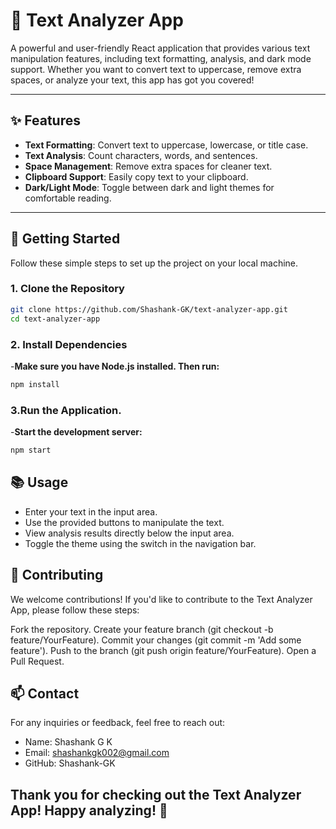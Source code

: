 # 📖 Text Analyzer App

A powerful and user-friendly React application that provides various text manipulation features, including text formatting, analysis, and dark mode support. Whether you want to convert text to uppercase, remove extra spaces, or analyze your text, this app has got you covered!

---

## ✨ Features

- **Text Formatting**: Convert text to uppercase, lowercase, or title case.
- **Text Analysis**: Count characters, words, and sentences.
- **Space Management**: Remove extra spaces for cleaner text.
- **Clipboard Support**: Easily copy text to your clipboard.
- **Dark/Light Mode**: Toggle between dark and light themes for comfortable reading.

---

## 🚀 Getting Started

Follow these simple steps to set up the project on your local machine.

### 1. Clone the Repository

```bash
git clone https://github.com/Shashank-GK/text-analyzer-app.git
cd text-analyzer-app
```

### 2. Install Dependencies
-**Make sure you have Node.js installed. Then run:**
```bash
npm install
```

### 3.Run the Application.
-**Start the development server:**
```bash
npm start
```

## 📚 Usage
- Enter your text in the input area.
- Use the provided buttons to manipulate the text.
- View analysis results directly below the input area.
- Toggle the theme using the switch in the navigation bar.

## 🤝 Contributing
We welcome contributions! If you'd like to contribute to the Text Analyzer App, please follow these steps:

Fork the repository.
Create your feature branch (git checkout -b feature/YourFeature).
Commit your changes (git commit -m 'Add some feature').
Push to the branch (git push origin feature/YourFeature).
Open a Pull Request.

## 📫 Contact
For any inquiries or feedback, feel free to reach out:

- Name: Shashank G K
- Email: shashankgk002@gmail.com
- GitHub: Shashank-GK

## Thank you for checking out the Text Analyzer App! Happy analyzing! 🎉

